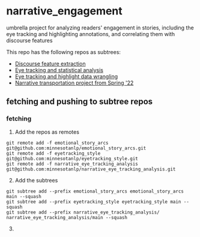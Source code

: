 # narrative_engagement
umbrella project for analyzing readers' engagement in stories, including the eye tracking and highlighting annotations, and correlating them with discourse features

This repo has the following repos as subtrees:

- [Discourse feature extraction](https://github.com/minnesotanlp/emotional_story_arcs)
- [Eye tracking and statistical analysis](https://github.com/minnesotanlp/eyetracking_style)
- [Eye tracking and highlight data wrangling](https://github.com/minnesotanlp/narrative_eye_tracking_analysis)
- [Narrative transportation project from Spring '22](https://github.com/kelseyneis/narrative_transportation)

## fetching and pushing to subtree repos

### fetching

1. Add the repos as remotes

```
git remote add -f emotional_story_arcs git@github.com:minnesotanlp/emotional_story_arcs.git
git remote add -f eyetracking_style git@github.com:minnesotanlp/eyetracking_style.git
git remote add -f narrative_eye_tracking_analysis git@github.com:minnesotanlp/narrative_eye_tracking_analysis.git
```

2. Add the subtrees
  
```
git subtree add --prefix emotional_story_arcs emotional_story_arcs main --squash
git subtree add --prefix eyetracking_style eyetracking_style main --squash
git subtree add --prefix narrative_eye_tracking_analysis/ narrative_eye_tracking_analysis/main --squash
```

3. 